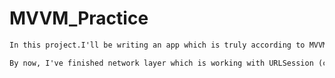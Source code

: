# MVVM_Practice


```html
In this project.I'll be writing an app which is truly according to MVVM design pattern.
```

```html
By now, I've finished network layer which is working with URLSession (changeable)
```

